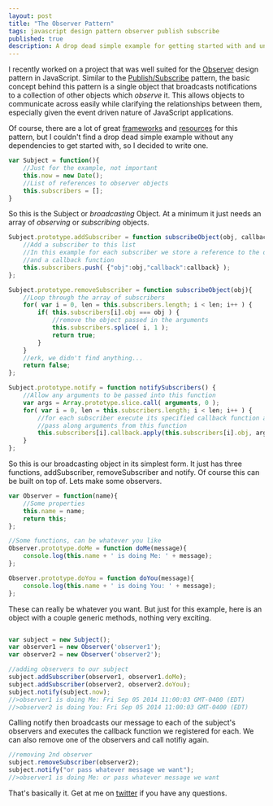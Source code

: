 ```yaml
---
layout: post
title: "The Observer Pattern"
tags: javascript design pattern observer publish subscribe
published: true
description: A drop dead simple example for getting started with and understanding the Observer pattern in JavaScript
---
```


I recently worked on a project that was well suited for the <a href="http://addyosmani.com/resources/essentialjsdesignpatterns/book/#observerpatternjavascript" target="_blank">Observer</a> design pattern in JavaScript. Similar to the <a href="http://davidwalsh.name/pubsub-javascript" target="_blank">Publish/Subscribe</a> pattern, the basic concept behind this pattern is a single object that broadcasts notifications to a collection of other objects which <i>observe</i> it. This allows objects to communicate across easily while clarifying the relationships between them, especially given the event driven nature of JavaScript applications.

Of course, there are a lot of great <a href="https://github.com/Wolfy87/EventEmitter" target="_blank">frameworks</a> and <a href="https://carldanley.com/js-observer-pattern/" target="_blank">resources</a> for this pattern, but I couldn't find a drop dead simple example without any dependencies to get started with, so I decided to write one.

~~~~javascript
var Subject = function(){
	//Just for the example, not important
	this.now = new Date();
	//List of references to observer objects
	this.subscribers = [];
}
~~~~

<!--more-->

So this is the Subject or <i>broadcasting</i> Object. At a minimum it just needs an array of <i>observing</i> or <i>subscribing</i> objects.

~~~~javascript
Subject.prototype.addSubscriber = function subscribeObject(obj, callback){
	//Add a subscriber to this list
	//In this example for each subscriber we store a reference to the object itself
	//and a callback function
	this.subscribers.push( {"obj":obj,"callback":callback} );
};

Subject.prototype.removeSubscriber = function subscribeObject(obj){
	//Loop through the array of subscribers
	for( var i = 0, len = this.subscribers.length; i < len; i++ ) {
		if( this.subscribers[i].obj === obj ) {
			//remove the object passed in the arguments
			this.subscribers.splice( i, 1 );
			return true;
		}
	}
	//erk, we didn't find anything...
	return false;
};

Subject.prototype.notify = function notifySubscribers() {
	//Allow any arguments to be passed into this function
	var args = Array.prototype.slice.call( arguments, 0 );
	for( var i = 0, len = this.subscribers.length; i < len; i++ ) {
		//for each subscriber execute its specified callback function and
		//pass along arguments from this function
		this.subscribers[i].callback.apply(this.subscribers[i].obj, args);
	}
};
~~~~

So this is our broadcasting object in its simplest form. It just has three functions, addSubscriber, removeSubscriber and notify. Of course this can be built on top of. Lets make some observers.

~~~~javascript
var Observer = function(name){
	//Some properties
	this.name = name;
	return this;
};

//Some functions, can be whatever you like
Observer.prototype.doMe = function doMe(message){
	console.log(this.name + ' is doing Me: ' + message);
};

Observer.prototype.doYou = function doYou(message){
	console.log(this.name + ' is doing You: ' + message);
};
~~~~

These can really be whatever you want. But just for this example, here is an object with a couple generic methods, nothing very exciting.

~~~~javascript

var subject = new Subject();
var observer1 = new Observer('observer1');
var observer2 = new Observer('observer2');

//adding observers to our subject
subject.addSubscriber(observer1, observer1.doMe);
subject.addSubscriber(observer2, observer2.doYou);
subject.notify(subject.now);
//>observer1 is doing Me: Fri Sep 05 2014 11:00:03 GMT-0400 (EDT)
//>observer2 is doing You: Fri Sep 05 2014 11:00:03 GMT-0400 (EDT)
~~~~

Calling notify then broadcasts our message to each of the subject's observers and executes the callback function we registered for each. We can also remove one of the observers and call notifiy again.

~~~~javascript
//removing 2nd observer
subject.removeSubscriber(observer2);
subject.notify("or pass whatever message we want");
//>observer1 is doing Me: or pass whatever message we want
~~~~

That's basically it. Get at me on <a href="https://twitter.com/robincwillis" target="_blank">twitter</a> if you have any questions.
